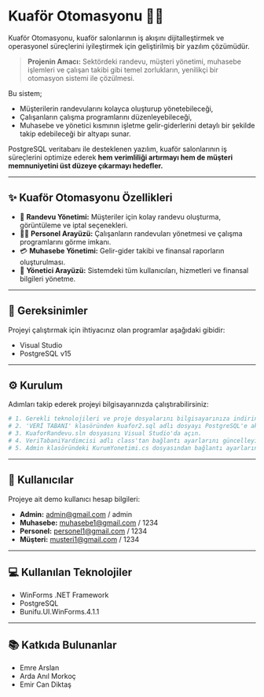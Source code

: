 # Kuaför Otomasyonu 💇‍♀️

Kuaför Otomasyonu, kuaför salonlarının iş akışını dijitalleştirmek ve operasyonel süreçlerini iyileştirmek için geliştirilmiş bir yazılım çözümüdür. 

> **Projenin Amacı:** Sektördeki randevu, müşteri yönetimi, muhasebe işlemleri ve çalışan takibi gibi temel zorlukların, yenilikçi bir otomasyon sistemi ile çözülmesi.

Bu sistem; 
- Müşterilerin randevularını kolayca oluşturup yönetebileceği,
- Çalışanların çalışma programlarını düzenleyebileceği,
- Muhasebe ve yönetici kısmının işletme gelir-giderlerini detaylı bir şekilde takip edebileceği 
bir altyapı sunar. 

PostgreSQL veritabanı ile desteklenen yazılım, kuaför salonlarının iş süreçlerini optimize ederek **hem verimliliği artırmayı hem de müşteri memnuniyetini üst düzeye çıkarmayı hedefler.**

---

## ✨ Kuaför Otomasyonu Özellikleri

- 📅 **Randevu Yönetimi:** Müşteriler için kolay randevu oluşturma, görüntüleme ve iptal seçenekleri.
- 👨‍💼 **Personel Arayüzü:** Çalışanların randevuları yönetmesi ve çalışma programlarını görme imkanı.
- 💳 **Muhasebe Yönetimi:** Gelir-gider takibi ve finansal raporların oluşturulması.
- 🔨 **Yönetici Arayüzü:** Sistemdeki tüm kullanıcıları, hizmetleri ve finansal bilgileri yönetme.

---

## 🔧 Gereksinimler

Projeyi çalıştırmak için ihtiyacınız olan programlar aşağıdaki gibidir:

- Visual Studio
- PostgreSQL v15

---

## ⚙️ Kurulum

Adımları takip ederek projeyi bilgisayarınızda çalıştırabilirsiniz:

```bash
# 1. Gerekli teknolojileri ve proje dosyalarını bilgisayarınıza indirin.
# 2. 'VERİ TABANI' klasöründen kuafor2.sql adlı dosyayı PostgreSQL'e aktarın.
# 3. KuaforRandevu.sln dosyasını Visual Studio'da açın.
# 4. VeriTabaniYardimcisi adlı class'tan bağlantı ayarlarını güncelleyin.
# 5. Admin klasöründeki KurumYonetimi.cs dosyasından bağlantı ayarlarını güncelleyin.
```

---

## 🔑 Kullanıcılar

Projeye ait demo kullanıcı hesap bilgileri:

- **Admin:** admin@gmail.com / admin
- **Muhasebe:** muhasebe1@gmail.com / 1234
- **Personel:** personel1@gmail.com / 1234
- **Müşteri:** musteri1@gmail.com / 1234

---

## 💻 Kullanılan Teknolojiler

- WinForms .NET Framework
- PostgreSQL
- Bunifu.UI.WinForms.4.1.1

---

## 📚 Katkıda Bulunanlar

- Emre Arslan
- Arda Anıl Morkoç
- Emir Can Diktaş

